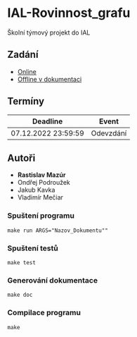 <!-- @file Readme.md -->
<!-- @project IAL Náhradní projekt - 05. Rovinnost grafu -->
<!-- @author Vladimir Meciar (xlogin00) -->
<!-- @brief Readme of project -->
<!-- @changes 7.12.2022 -->

# IAL-Rovinnost_grafu
Školní týmový projekt do IAL

## Zadání
- [Online](https://www.vut.cz/studis/student.phtml?sn=zadani_detail&apid=230956&zid=50673)
- [Offline v dokumentaci](documentary.pdf)

## Termíny
| Deadline            | Event     |
|---------------------|-----------|
| 07.12.2022 23:59:59 | Odevzdání |

## Autoři
- **Rastislav Mazúr**
- Ondřej Podroužek
- Jakub Kavka
- Vladimír Mečiar
 

### Spuštení programu
`make run ARGS="Nazov_Dokumentu""`

### Spuštení testů
`make test`

### Generování dokumentace
`make doc`

### Compilace programu
`make`
